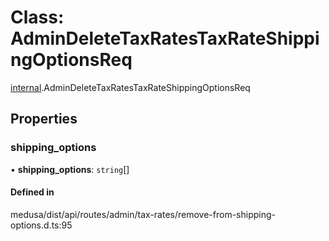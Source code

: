 # Class: AdminDeleteTaxRatesTaxRateShippingOptionsReq

[internal](../modules/internal-30.md).AdminDeleteTaxRatesTaxRateShippingOptionsReq

## Properties

### shipping\_options

• **shipping\_options**: `string`[]

#### Defined in

medusa/dist/api/routes/admin/tax-rates/remove-from-shipping-options.d.ts:95
